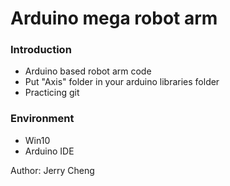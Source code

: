 # Arduino mega robot arm  
### Introduction
* Arduino based robot arm code  
* Put "Axis" folder in your arduino libraries folder  
* Practicing git  

### Environment
* Win10  
* Arduino IDE  

Author: Jerry Cheng
